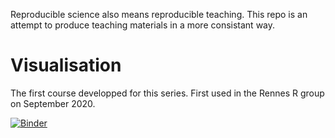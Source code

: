 Reproducible science also means reproducible teaching. This repo is an attempt to produce teaching materials in a more consistant way.

# Visualisation
The first course developped for this series. First used in the Rennes R group on September 2020.

[![Binder](https://mybinder.org/badge_logo.svg)](https://mybinder.org/v2/gh/pnavaro/courses/master?filepath=Visualisation%2Fvisu_ggplot.Rmd)
